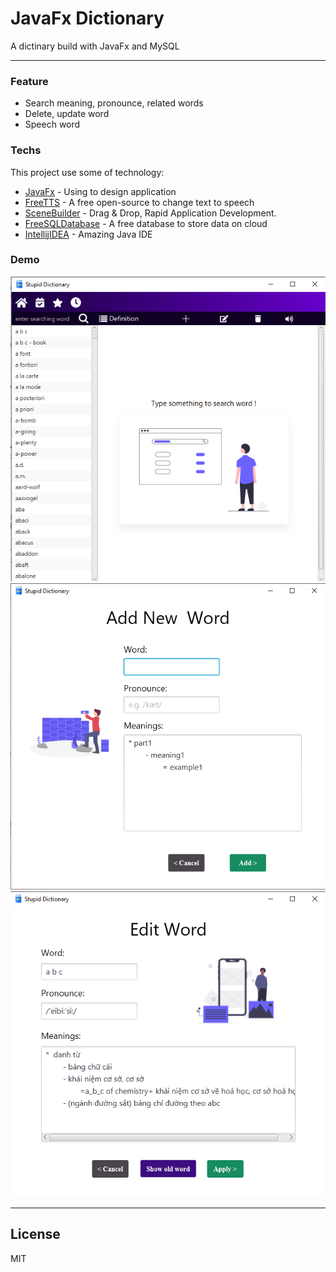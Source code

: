 # JavaFx Dictionary
A dictinary build with JavaFx and MySQL

---

### Feature
- Search meaning, pronounce, related words 
- Delete, update word
- Speech word

### Techs

This project use some of technology:

- [JavaFx](https://openjfx.io/) - Using to design application
- [FreeTTS](https://freetts.sourceforge.io/) - A free open-source to change text to speech 
- [SceneBuilder](https://gluonhq.com/products/scene-builder/) - Drag & Drop, Rapid Application Development.
- [FreeSQLDatabase](https://www.freesqldatabase.com/account/) - A free database to store data on cloud
- [IntellijIDEA](https://www.jetbrains.com/idea/) - Amazing Java IDE

### Demo

![](src/main/application/resource/DEMO_1.png)
![](src/main/application/resource/DEMO_2.png)
![](src/main/application/resource/DEMO_3.png)

---

## License
MIT

